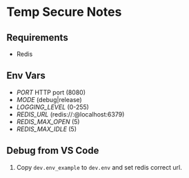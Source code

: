 # Temp Secure Notes

## Requirements

* Redis

## Env Vars

 * *PORT* HTTP port (8080)
 * *MODE* (debug|release)
 * *LOGGING_LEVEL* (0-255)
 * *REDIS_URL* (redis://:@localhost:6379)
 * *REDIS_MAX_OPEN* (5)
 * *REDIS_MAX_IDLE* (5)

## Debug from VS Code

1. Copy `dev.env_example` to `dev.env` and set redis correct url.